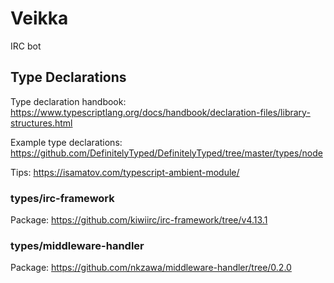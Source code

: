 # Veikka

IRC bot

## Type Declarations

Type declaration handbook: https://www.typescriptlang.org/docs/handbook/declaration-files/library-structures.html

Example type declarations: https://github.com/DefinitelyTyped/DefinitelyTyped/tree/master/types/node

Tips: https://isamatov.com/typescript-ambient-module/

### types/irc-framework

Package: https://github.com/kiwiirc/irc-framework/tree/v4.13.1

### types/middleware-handler

Package: https://github.com/nkzawa/middleware-handler/tree/0.2.0

